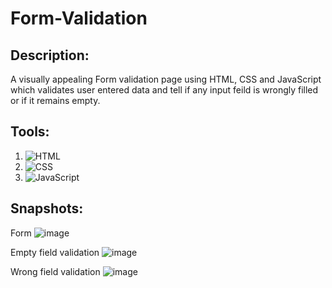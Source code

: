 # Form-Validation

## Description:
A visually appealing Form validation page using HTML, CSS and JavaScript which validates user entered data and tell if any input feild is wrongly filled or if it remains empty.

## Tools:
1. ![HTML](https://img.shields.io/badge/HTML-E34F26?style=for-the-badge&logo=html5&logoColor=white)
2. ![CSS](https://img.shields.io/badge/CSS-1572B6?style=for-the-badge&logo=css3&logoColor=white)
3. ![JavaScript](https://img.shields.io/badge/JavaScript-F7DF1E?style=for-the-badge&logo=javascript&logoColor=black)


## Snapshots:

Form
![image](https://github.com/Affan2003/Form-Validation/assets/97110821/eb16059c-2116-4a3d-b1eb-5ae6b28e9660)

Empty field validation
![image](https://github.com/Affan2003/Form-Validation/assets/97110821/1af1a31f-20ef-4976-a49f-98ecd8bb4faa)

Wrong field validation
![image](https://github.com/Affan2003/Form-Validation/assets/97110821/ac556cc1-5cc4-4b0f-b807-52efd2069e08)
